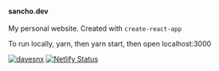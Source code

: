 #### sancho.dev
My personal website. Created with `create-react-app`

To run locally, yarn, then yarn start, then open localhost:3000

[![davesnx](https://circleci.com/gh/davesnx/sancho.dev.svg?style=svg)](https://app.circleci.com/pipelines/github/davesnx/sancho.dev) [![Netlify Status](https://api.netlify.com/api/v1/badges/02cb09ae-3169-4daa-a763-813661f4ce05/deploy-status)](https://app.netlify.com/sites/sancho-dev/deploys)

